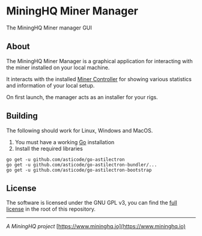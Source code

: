 # MiningHQ Miner Manager

The MiningHQ Miner manager GUI

## About

The MiningHQ Miner Manager is a graphical application for interacting
with the miner installed on your local machine.

It interacts with the installed
[Miner Controller](https://github.com/donovansolms/miner-controller) for
showing various statistics and information of your local setup.

On first launch, the manager acts as an installer for your rigs.

## Building

The following should work for Linux, Windows and MacOS.

1. You must have a working [Go](https://golang.org/) installation
2. Install the required libraries

  ```
  go get -u github.com/asticode/go-astilectron
  go get -u github.com/asticode/go-astilectron-bundler/...
  go get -u github.com/asticode/go-astilectron-bootstrap
  ```

## License

The software is licensed under the GNU GPL v3, you can find the
[full license](LICENSE) in the root of this repository.

---
*A MiningHQ project*
[https://www.mininghq.io](https://www.mininghq.io)
